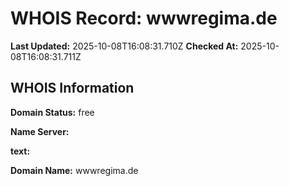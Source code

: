 # WHOIS Record: wwwregima.de

**Last Updated:** 2025-10-08T16:08:31.710Z
**Checked At:** 2025-10-08T16:08:31.711Z

## WHOIS Information

**Domain Status:** free

**Name Server:** 

**text:** 

**Domain Name:** wwwregima.de

